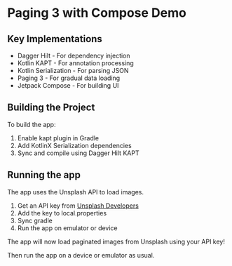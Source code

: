 <h1>Paging 3 with Compose Demo</h1>

<!-- Existing overview section -->

<h2>Key Implementations</h2>

<ul>
  <li>Dagger Hilt - For dependency injection</li>
  <li>Kotlin KAPT - For annotation processing</li>
  <li>Kotlin Serialization - For parsing JSON</li>  
  <li>Paging 3 - For gradual data loading</li>
  <li>Jetpack Compose - For building UI</li>
</ul>

<!-- Running app section -->

<h2>Building the Project</h2>

<p>To build the app:</p>

<ol>
  <li>Enable kapt plugin in Gradle</li>
  <li>Add KotlinX Serialization dependencies</li>
  <li>Sync and compile using Dagger Hilt KAPT</li>
</ol>

<h2>Running the app</h2>

<p>The app uses the Unsplash API to load images.</p> 

<ol>
  <li>Get an API key from <a href="https://unsplash.com/developers">Unsplash Developers</a></li>
  
  <li>Add the key to local.properties</li>
  
  <li>Sync gradle</li>
  
  <li>Run the app on emulator or device</li>
</ol>

<p>The app will now load paginated images from Unsplash using your API key!</p>

<p>Then run the app on a device or emulator as usual.</p>
